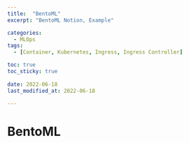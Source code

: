 ```yaml
---
title:  "BentoML"
excerpt: "BentoML Notion, Example"

categories:
  - MLOps
tags:
  - [Container, Kubernetes, Ingress, Ingress Controller]

toc: true
toc_sticky: true
 
date: 2022-06-18
last_modified_at: 2022-06-18

---
```


# BentoML

